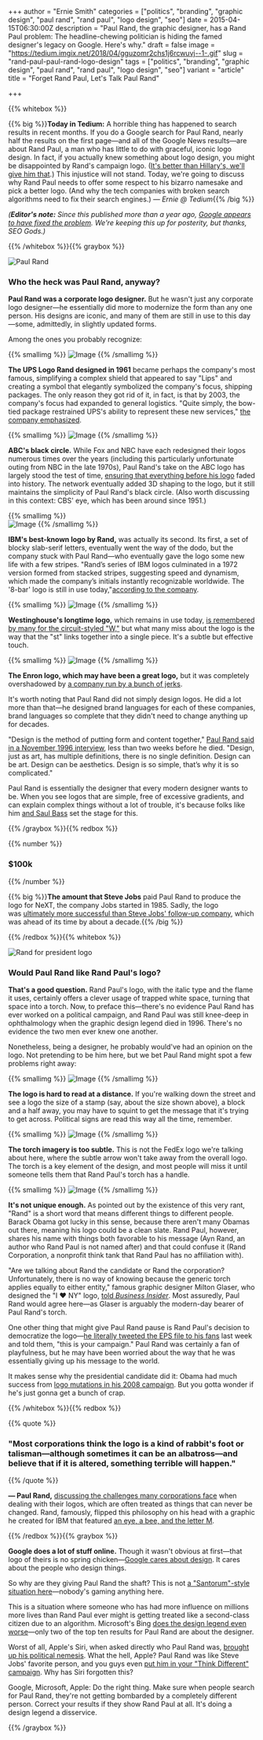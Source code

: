 +++
author = "Ernie Smith"
categories = ["politics", "branding", "graphic design", "paul rand", "rand paul", "logo design", "seo"]
date = 2015-04-15T06:30:00Z
description = "Paul Rand, the graphic designer, has a Rand Paul problem: The headline-chewing politician is hiding the famed designer's legacy on Google. Here's why."
draft = false
image = "https://tedium.imgix.net/2018/04/gguzomr2chs1j6rcwuvj--1-.gif"
slug = "rand-paul-paul-rand-logo-design"
tags = ["politics", "branding", "graphic design", "paul rand", "rand paul", "logo design", "seo"]
variant = "article"
title = "Forget Rand Paul, Let's Talk Paul Rand"

+++

{{% whitebox %}}

{{% big %}}**Today in Tedium:** A horrible thing has happened to search results in recent months. If you do a Google search for Paul Rand, nearly half the results on the first page—and all of the Google News results—are about Rand Paul, a man who has little to do with graceful, iconic logo design. In fact, if you actually knew something about logo design, you might be disappointed by Rand's campaign logo. ([It's better than Hillary's, we'll give him that](http://www.wired.com/2015/04/everyone-went-nuts-hillary-clintons-new-logo/).) This injustice will not stand. Today, we're going to discuss why Rand Paul needs to offer some respect to his bizarro namesake and pick a better logo. (And why the tech companies with broken search algorithms need to fix their search engines.) _— Ernie @ Tedium_{{% /big %}}

_(**Editor's note:** Since this published more than a year ago, [Google appears to have fixed the problem](https://twitter.com/ShortFormErnie/status/767933275843268608). We're keeping this up for posterity, but thanks, SEO Gods.)_

{{% /whitebox %}}{{% graybox %}}

![Paul Rand](https://tedium.imgix.net/2018/04/m26tqbwhpgflzszzltoe.jpg)

### Who the heck was Paul Rand, anyway?

**Paul Rand was a corporate logo designer.** But he wasn't just any corporate logo designer—he essentially did more to modernize the form than any one person. His designs are iconic, and many of them are still in use to this day—some, admittedly, in slightly updated forms.

Among the ones you probably recognize:  

{{% smallimg %}}
![Image](https://tedium.imgix.net/2018/04/5f6a6939-473b-47cd-aac6-3e7b03f5922f.png)
{{% /smallimg %}}

**The UPS Logo Rand designed in 1961** became perhaps the company's most famous, simplifying a complex shield that appeared to say "Lips" and creating a symbol that elegantly symbolized the company's focus, shipping packages. The only reason they got rid of it, in fact, is that by 2003, the company's focus had expanded to general logistics. "Quite simply, the bow-tied package restrained UPS's ability to represent these new services," [the company emphasized](http://www.pressroom.ups.com/Fact+Sheets/The+UPS+Logo+-+A+Brief+History).  

{{% smallimg %}} 
![Image](https://tedium.imgix.net/2018/04/9e5100c5-2bd3-43cd-8a0e-33c3eb71e6f2.png)
{{% /smallimg %}}

**ABC's black circle.** While Fox and NBC have each redesigned their logos numerous times over the years (including this particularly unfortunate outing from NBC in the late 1970s), Paul Rand's take on the ABC logo has largely stood the test of time, [ensuring that everything before his logo](http://logos.wikia.com/wiki/ABC_%28United_States%29) faded into history. The network eventually added 3D shaping to the logo, but it still maintains the simplicity of Paul Rand's black circle. (Also worth discussing in this context: CBS' eye, which has been around since 1951.)  

{{% smallimg %}}  
![Image](https://tedium.imgix.net/2018/04/a2d24460-a083-4c4f-b33c-32b2a9e6f85a.png)
{{% /smallimg %}}

**IBM's best-known logo by Rand,** was actually its second. Its first, a set of blocky slab-serif letters, eventually went the way of the dodo, but the company stuck with Paul Rand—who eventually gave the logo some new life with a few stripes. "Rand’s series of IBM logos culminated in a 1972 version formed from stacked stripes, suggesting speed and dynamism, which made the company’s initials instantly recognizable worldwide. The '8-bar' logo is still in use today,"[according to the company](http://www-03.ibm.com/ibm/history/ibm100/us/en/icons/gooddesign/).  

{{% smallimg %}}
![Image](https://tedium.imgix.net/2018/04/6e25431b-5ece-4cf2-9c7c-dc80618f4200.png)
{{% /smallimg %}}

**Westinghouse's longtime logo,** which remains in use today, [is remembered by many for the circuit-styled "W,"](http://logos.wikia.com/wiki/Westinghouse) but what many miss about the logo is the way that the "st" links together into a single piece. It's a subtle but effective touch.  

{{% smallimg %}}
![Image](https://tedium.imgix.net/2018/04/02cc20af-77d4-46c1-8dd9-2b8a76baa553.png)
{{% /smallimg %}}

**The Enron logo, which may have been a great logo,** but it was completely overshadowed by [a company run by a bunch of jerks](http://designobserver.com/feature/the-smartest-logo-in-the-room/6237/).

It's worth noting that Paul Rand did not simply design logos. He did a lot more than that—he designed brand languages for each of these companies, brand languages so complete that they didn't need to change anything up for decades.

"Design is the method of putting form and content together," [Paul Rand said in a November 1996 interview](http://www.paul-rand.com/foundation/thoughts_maedaMedia/#.VS2YhmRViko), less than two weeks before he died. "Design, just as art, has multiple definitions, there is no single definition. Design can be art. Design can be aesthetics. Design is so simple, that’s why it is so complicated."

Paul Rand is essentially the designer that every modern designer wants to be. When you see logos that are simple, free of excessive gradients, and can explain complex things without a lot of trouble, it's because folks like him [and Saul Bass](http://annyas.com/saul-bass-logo-design-then-now/) set the stage for this.

{{% /graybox %}}{{% redbox %}}

{{% number %}}
### $100k
{{% /number %}}

{{% big %}}**The amount that Steve Jobs** paid Paul Rand to produce the logo for NeXT, the company Jobs started in 1985. Sadly, the logo was [ultimately more successful than Steve Jobs' follow-up company](http://www.printmag.com/featured/paul-rand-steve-jobs/), which was ahead of its time by about a decade.{{% /big %}}

{{% /redbox %}}{{% whitebox %}}

![Rand for president logo](https://tedium.imgix.net/2018/04/b8kjqdeymx2qgljg5n4b.png)

### Would Paul Rand like Rand Paul's logo?

**That's a good question.** Rand Paul's logo, with the italic type and the flame it uses, certainly offers a clever usage of trapped white space, turning that space into a torch. Now, to preface this—there's no evidence Paul Rand has ever worked on a political campaign, and Rand Paul was still knee-deep in ophthalmology when the graphic design legend died in 1996. There's no evidence the two men ever knew one another.

Nonetheless, being a designer, he probably would've had an opinion on the logo. Not pretending to be him here, but we bet Paul Rand might spot a few problems right away:  

{{% smallimg %}} 
![Image](https://tedium.imgix.net/2018/04/39766b72-15fa-47b7-b4b4-da9c2f504db4.png)
{{% /smallimg %}}

**The logo is hard to read at a distance.** If you're walking down the street and see a logo the size of a stamp (say, about the size shown above), a block and a half away, you may have to squint to get the message that it's trying to get across. Political signs are read this way all the time, remember.  

{{% smallimg %}}
![Image](https://tedium.imgix.net/2018/04/cccb1ee6-d9f2-43ff-8535-a90b5231a60f.png)
{{% /smallimg %}}

**The torch imagery is too subtle.** This is not the FedEx logo we're talking about here, where the subtle arrow won't take away from the overall logo. The torch is a key element of the design, and most people will miss it until someone tells them that Rand Paul's torch has a handle.  

{{% smallimg %}}
![Image](https://tedium.imgix.net/2018/04/65e9c8a1-f49d-4494-bf53-31188c670c1b.png)
{{% /smallimg %}}

**It's not unique enough.** As pointed out by the existence of this very rant, "Rand" is a short word that means different things to different people. Barack Obama got lucky in this sense, because there aren't many Obamas out there, meaning his logo could be a clean slate. Rand Paul, however, shares his name with things both favorable to his message (Ayn Rand, an author who Rand Paul is not named after) and that could confuse it (Rand Corporation, a nonprofit think tank that Rand Paul has no affiliation with).

"Are we talking about Rand the candidate or Rand the corporation? Unfortunately, there is no way of knowing because the generic torch applies equally to either entity," famous graphic designer Milton Glaser, who designed the "I ♥ NY" logo, [told _Business Insider_](http://www.businessinsider.com/design-experts-review-rand-pauls-campaign-logos-2015-4). Most assuredly, Paul Rand would agree here—as Glaser is arguably the modern-day bearer of Paul Rand's torch.

One other thing that might give Paul Rand pause is Rand Paul's decision to democratize the logo—[he literally tweeted the EPS file to his fans](https://twitter.com/RandPaul/status/585438075460820995) last week and told them, "this is your campaign." Paul Rand was certainly a fan of playfulness, but he may have been worried about the way that he was essentially giving up his message to the world.

It makes sense why the presidential candidate did it: Obama had much success from [logo mutations in his 2008 campaign](http://www.oberholtzer-creative.com/visualculture/2008/11/the-obama-brand-a-retrospective/). But you gotta wonder if he's just gonna get a bunch of crap.

{{% /whitebox %}}{{% redbox %}}

{{% quote %}}
### "Most corporations think the logo is a kind of rabbit's foot or talisman—although sometimes it can be an albatross—and believe that if it is altered, something terrible will happen."
{{% /quote %}}

**— Paul Rand,** [discussing the challenges many corporations face](http://www.hellerbooks.com/pdfs/dialogues_rand.pdf) when dealing with their logos, which are often treated as things that can never be changed. Rand, famously, flipped this philosophy on his head with a graphic he created for IBM that featured [an eye, a bee, and the letter M](https://www.youtube.com/watch?v=3WmCmM2QnyA).

{{% /redbox %}}{{% graybox %}}

**Google does a lot of stuff online.** Though it wasn't obvious at first—that logo of theirs is no spring chicken—[Google cares about design](http://www.google.com/design/spec/material-design/introduction.html). It cares about the people who design things.

So why are they giving Paul Rand the shaft? This is not [a "Santorum"-style situation here](http://en.wikipedia.org/wiki/Campaign_for_%22santorum%22_neologism)—nobody's gaming anything here.

This is a situation where someone who has had more influence on millions more lives than Rand Paul ever might is getting treated like a second-class citizen due to an algorithm. Microsoft's Bing [does the design legend even worse](http://www.bing.com/search?q=paul+rand&go=Submit&qs=n&form=QBLH&pq=paul+rand&sc=8-0&sp=-1&sk=&cvid=a2b5f1ef7cb4426a841fab16aeafd254)—only two of the top ten results for Paul Rand are about the designer.

Worst of all, Apple's Siri, when asked directly who Paul Rand was, [brought up his political nemesis](https://twitter.com/ShortFormErnie/status/588149240012087297/photo/1). What the hell, Apple? Paul Rand was like Steve Jobs' favorite person, and you guys even [put him in your "Think Different" campaign](https://thisisnotadvertising.wordpress.com/2011/09/05/apple-think-different/). Why has Siri forgotten this?

Google, Microsoft, Apple: Do the right thing. Make sure when people search for Paul Rand, they're not getting bombarded by a completely different person. Correct your results if they show Rand Paul at all. It's doing a design legend a disservice.

{{% /graybox %}}